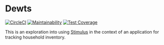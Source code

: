 # Dewts

[![CircleCI](https://circleci.com/gh/dinjas/dewts.svg?style=svg)](https://circleci.com/gh/dinjas/dewts)
[![Maintainability](https://api.codeclimate.com/v1/badges/071a81b9bd5f8c3494fa/maintainability)](https://codeclimate.com/github/dinjas/dewts/maintainability)
[![Test Coverage](https://api.codeclimate.com/v1/badges/071a81b9bd5f8c3494fa/test_coverage)](https://codeclimate.com/github/dinjas/dewts/test_coverage)

This is an exploration into using
[Stimulus](https://github.com/stimulusjs/stimulus) in the context of an
application for tracking household inventory.

